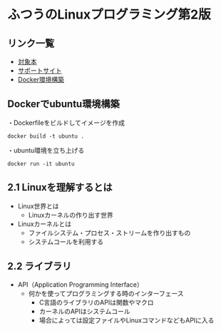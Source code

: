 # ふつうのLinuxプログラミング第2版

## リンク一覧

- [対象本](https://www.amazon.co.jp/dp/B075ST51Y5)
- [サポートサイト](https://i.loveruby.net/stdlinux2/)
- [Docker環境構築](https://www.isoroot.jp/blog/4714/)

## Dockerでubuntu環境構築

・Dockerfileをビルドしてイメージを作成

```terminal
docker build -t ubuntu .
```

・ubuntu環境を立ち上げる

```terminal
docker run -it ubuntu
```

## 2.1 Linuxを理解するとは

- Linux世界とは
  - Linuxカーネルの作り出す世界
- Linuxカーネルとは
  - ファイルシステム・プロセス・ストリームを作り出すもの
  - システムコールを利用する

## 2.2 ライブラリ

- API（Application Programming Interface）
  - 何かを使ってプログラミングする時のインターフェース
    - C言語のライブラリのAPIは関数やマクロ
    - カーネルのAPIはシステムコール
    - 場合によっては設定ファイルやLinuxコマンドなどもAPIに入る
